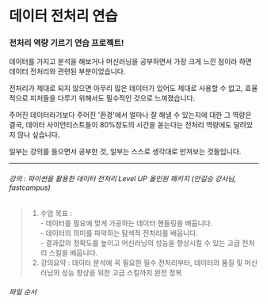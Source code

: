 
# 데이터 전처리 연습 


### **전처리 역량 기르기 연습 프로젝트!**

데이터를 가지고 분석을 해보거나 머신러닝을 공부하면서 가장 크게 느낀 점이라 하면 데이터 전처리와 관련된 부분이었습니다.

전처리가 제대로 되지 않으면 아무리 많은 데이터가 있어도 제대로 사용할 수 없고, 효율적으로 피처들을 다루기 위해서도 필수적인 것으로 느껴졌습니다.

주어진 데이터라기보다 주어진 '환경'에서 얼마나 잘 해낼 수 있는지에 대한 그 역량은 결국, 데이터 사이언티스트들이 80%정도의 시간을 쏟는다는 전처리 역량에도 달려있지 않나 싶습니다.

일부는 강의를 들으면서 공부한 것, 일부는 스스로 생각대로 만져보는 것들입니다.

---  

###### 강의 : 파이썬을 활용한 데이터 전처리 Level UP 올인원 패키지 (안길승 강사님, fastcampus)
> 1. 수업 목표 :  
    - 데이터를 필요에 맞게 가공하는 데이터 핸들링을 배웁니다.  
    - 데이터의 의미를 파악하는 탐색적 전처리를 배웁니다.  
    - 결과값의 정확도를 높이고 머신러닝의 성능을 향상시킬 수 있는 고급 전처리 스킬을 배웁니다.  
> 2. 강의요약 : 데이터 분석에 꼭 필요한 필수 전처리부터, 데이터의 품질 및 머신러닝의 성능 향상을 위한 고급 스킬까지 완전 정복  

###### 파일 순서
